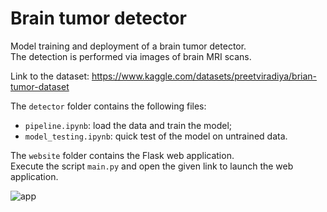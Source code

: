 # Brain tumor detector 
Model training and deployment of a brain tumor detector. \
The detection is performed via images of brain MRI scans.

Link to the dataset: https://www.kaggle.com/datasets/preetviradiya/brian-tumor-dataset

The `detector` folder contains the following files:
- `pipeline.ipynb`: load the data and train the model;
- `model_testing.ipynb`: quick test of the model on untrained data.

The `website` folder contains the Flask web application. \
Execute the script `main.py` and open the given link to launch the web application.

![app](https://user-images.githubusercontent.com/16632816/191503391-25fe208d-6d3f-409d-9245-86f1ee5731d5.png)

